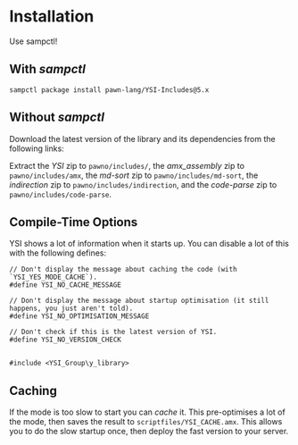 # Installation

Use sampctl!

## With *sampctl*

```
sampctl package install pawn-lang/YSI-Includes@5.x
```

## Without *sampctl*

Download the latest version of the library and its dependencies from the following links:



Extract the *YSI* zip to `pawno/includes/`, the *amx_assembly* zip to `pawno/includes/amx`, the
*md-sort* zip to `pawno/includes/md-sort`, the *indirection* zip to `pawno/includes/indirection`,
and the *code-parse* zip to `pawno/includes/code-parse`.

## Compile-Time Options

YSI shows a lot of information when it starts up.  You can disable a lot of this with the following
defines:

```pawn
// Don't display the message about caching the code (with `YSI_YES_MODE_CACHE`).
#define YSI_NO_CACHE_MESSAGE

// Don't display the message about startup optimisation (it still happens, you just aren't told).
#define YSI_NO_OPTIMISATION_MESSAGE

// Don't check if this is the latest version of YSI.
#define YSI_NO_VERSION_CHECK


#include <YSI_Group\y_library>
```

## Caching

If the mode is too slow to start you can *cache* it.  This pre-optimises a lot of the mode, then
saves the result to `scriptfiles/YSI_CACHE.amx`.  This allows you to do the slow startup once, then
deploy the fast version to your server.

